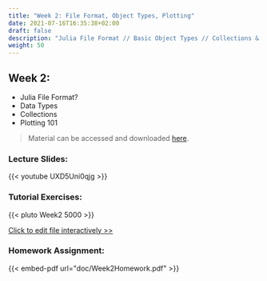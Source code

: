 ```yaml
---
title: "Week 2: File Format, Object Types, Plotting"
date: 2021-07-16T16:35:38+02:00
draft: false
description: "Julia File Format // Basic Object Types // Collections & Data Structures // Plotting 101"
weight: 50
---
```


## Week 2:

* Julia File Format? 
* Data Types
* Collections
* Plotting 101

> Material can be accessed and downloaded [here](https://github.com/MattWillFlood/Introduction-to-Computer-Programming-in-Julia/tree/main/Week%202).

### Lecture Slides:
{{< youtube UXD5Uni0qjg >}}

### Tutorial Exercises:
{{< pluto Week2 5000 >}}

[Click to edit file interactively >>](Week2.html)


### Homework Assignment:
{{< embed-pdf url="doc/Week2Homework.pdf" >}}
